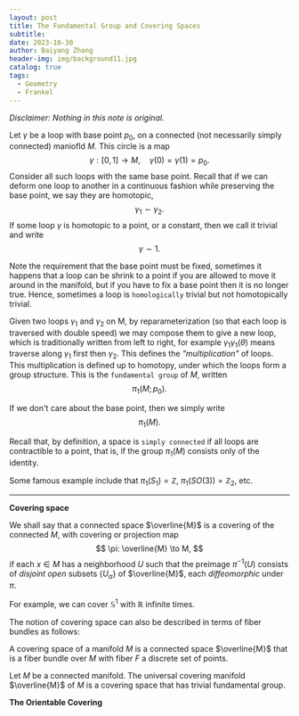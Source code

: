 ```yaml
---
layout: post
title: The Fundamental Group and Covering Spaces
subtitle: 
date: 2023-10-30
author: Baiyang Zhang
header-img: img/background11.jpg
catalog: true
tags:
  - Geometry
  - Frankel
---
```


*Disclaimer: Nothing in this note is original.*

Let $\gamma$ be a loop with base point $p_ {0}$, on a connected (not necessarily simply connected) maniofld $M$. This circle is a map
$$
\gamma: [0,1]\to M,\quad  \gamma(0)=\gamma(1)=p_ {0}.
$$
Consider all such loops with the same base point. Recall that if we can deform one loop to another in a continuous fashion while preserving the base point, we say they are homotopic,
$$
\gamma_ {1} \sim \gamma_ {2}.
$$
If some loop $\gamma$ is homotopic to a point, or a constant, then we call it trivial and write 
$$
\gamma \sim 1.
$$

Note the requirement that the base point must be fixed, sometimes it happens that a loop can be shrink to a point if you are allowed to move it around in the manifold, but if you have to fix a base point then it is no longer true. Hence, sometimes a loop is `homologically` trivial but not homotopically trivial.

Given two loops $\gamma_ {1}$ and $\gamma_ {2}$ on M, by reparameterization (so that each loop is traversed with double speed) we may compose them to give a new loop, which is traditionally written from left to right, for example $\gamma_ {1}\gamma_ {1}(\theta)$ means traverse along $\gamma_ {1}$ first then $\gamma_ {2}$. This defines the *"multiplication"* of loops. This multiplication is defined up to homotopy, under which the loops form a group structure. This is the `fundamental group` of $M$, written 
$$
\pi_ {1}(M; p_ {0}).
$$

If we don't care about the base point, then we simply write
$$
\pi_ {1}(M).
$$

Recall that, by definition, a space is `simply connected` if all loops are contractible to a point, that is, if the group $\pi_ {1}(M)$ consists only of the identity. 

Some famous example include that $\pi_ {1}(S_ {1})=\mathbb{Z}$, $\pi_ {1}(SO(3))=\mathbb{Z}_ {2}$, etc.

- - -

**Covering space**

We shall say that a connected space $\overline{M}$ is a covering of the connected $M$, with covering or projection map 
$$
\pi: \overline{M} \to M,
$$
if each $x\in M$ has a neighborhood $U$ such that the preimage $\pi ^{-1}(U)$ consists of *disjoint open* subsets $\left\{ U_ {\alpha} \right\}$ of $\overline{M}$, each *diffeomorphic* under $\pi$.

For example, we can cover $\mathbb{S}^{1}$ with $\mathbb{R}$ infinite times. 

The notion of covering space can also be described in terms of fiber bundles as follows: 

A covering space of a manifold $M$ is a connected space $\overline{M}$ that is a fiber bundle over $M$ with fiber $F$ a discrete set of points.

Let $M$ be a connected manifold. The universal covering manifold $\overline{M}$ of $M$ is a covering space that has trivial fundamental group. 

**The Orientable Covering**


